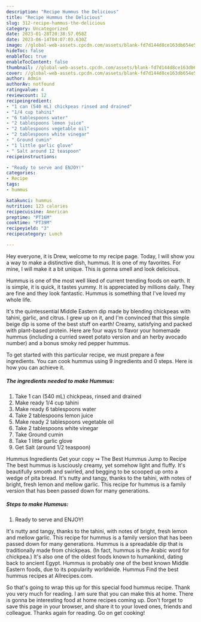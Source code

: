 ```yaml
---
description: "Recipe Hummus the Delicious"
title: "Recipe Hummus the Delicious"
slug: 312-recipe-hummus-the-delicious
category: Uncategorized
date: 2023-01-28T20:38:57.058Z
date: 2023-06-14T04:07:03.630Z
image: //global-web-assets.cpcdn.com/assets/blank-fd7d144d8ce163db654e5a02c40b08a2775adb7897d16e4062681dc7e1b2800f.png
hideToc: false
enableToc: true
enableTocContent: false
thumbnail: //global-web-assets.cpcdn.com/assets/blank-fd7d144d8ce163db654e5a02c40b08a2775adb7897d16e4062681dc7e1b2800f.png
cover: //global-web-assets.cpcdn.com/assets/blank-fd7d144d8ce163db654e5a02c40b08a2775adb7897d16e4062681dc7e1b2800f.png
author: Admin
authorAv: notfound
ratingvalue: 4
reviewcount: 12
recipeingredient:
- "1 can (540 mL) chickpeas rinsed and drained"
- "1/4 cup tahini"
- "6 tablespoons water"
- "2 tablespoons lemon juice"
- "2 tablespoons vegetable oil"
- "2 tablespoons white vinegar"
- " Ground cumin"
- "1 little garlic glove"
- " Salt around 12 teaspoon"
recipeinstructions:

- "Ready to serve and ENJOY!"
categories:
- Recipe
tags:
- hummus

katakunci: hummus 
nutrition: 123 calories
recipecuisine: American
preptime: "PT16M"
cooktime: "PT39M"
recipeyield: "3"
recipecategory: Lunch

---
```



Hey everyone, it is Drew, welcome to my recipe page. Today, I will show you a way to make a distinctive dish, hummus. It is one of my favorites. For mine, I will make it a bit unique. This is gonna smell and look delicious.

Hummus is one of the most well liked of current trending foods on earth. It is simple, it is quick, it tastes yummy. It is appreciated by millions daily. They are fine and they look fantastic. Hummus is something that I've loved my whole life.

It&#39;s the quintessential Middle Eastern dip made by blending chickpeas with tahini, garlic, and citrus. I grew up on it, and I&#39;m convinced that this simple beige dip is some of the best stuff on earth! Creamy, satisfying and packed with plant-based protein. Here are four ways to flavor your homemade hummus (including a curried sweet potato version and an herby avocado number) and a bonus smoky red pepper hummus.


To get started with this particular recipe, we must prepare a few ingredients. You can cook hummus using 9 ingredients and 0 steps. Here is how you can achieve it.

<!--inarticleads1-->

##### The ingredients needed to make Hummus:

1. Take 1 can (540 mL) chickpeas, rinsed and drained
1. Make ready 1/4 cup tahini
1. Make ready 6 tablespoons water
1. Take 2 tablespoons lemon juice
1. Make ready 2 tablespoons vegetable oil
1. Take 2 tablespoons white vinegar
1. Take  Ground cumin
1. Take 1 little garlic glove
1. Get  Salt (around 1/2 teaspoon)


Hummus Ingredients Get your copy ↣ The Best Hummus Jump to Recipe The best hummus is lusciously creamy, yet somehow light and fluffy. It&#39;s beautifully smooth and swirled, and begging to be scooped up onto a wedge of pita bread. It&#39;s nutty and tangy, thanks to the tahini, with notes of bright, fresh lemon and mellow garlic. This recipe for hummus is a family version that has been passed down for many generations. 

<!--inarticleads2-->

##### Steps to make Hummus:


1. Ready to serve and ENJOY!

It&#39;s nutty and tangy, thanks to the tahini, with notes of bright, fresh lemon and mellow garlic. This recipe for hummus is a family version that has been passed down for many generations. Hummus is a spreadable dip that is traditionally made from chickpeas. (In fact, hummus is the Arabic word for chickpea.) It&#39;s also one of the oldest foods known to humankind, dating back to ancient Egypt. Hummus is probably one of the best known Middle Eastern foods, due to its popularity worldwide. Hummus Find the best hummus recipes at Allrecipes.com. 

So that's going to wrap this up for this special food hummus recipe. Thank you very much for reading. I am sure that you can make this at home. There is gonna be interesting food at home recipes coming up. Don't forget to save this page in your browser, and share it to your loved ones, friends and colleague. Thanks again for reading. Go on get cooking!
